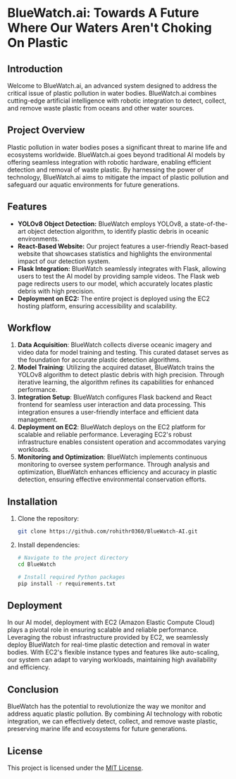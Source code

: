 
# BlueWatch.ai: Towards A Future Where Our Waters Aren't Choking On Plastic

## Introduction

Welcome to BlueWatch.ai, an advanced system designed to address the critical issue of plastic pollution in water bodies. BlueWatch.ai combines cutting-edge artificial intelligence with robotic integration to detect, collect, and remove waste plastic from oceans and other water sources.

## Project Overview

Plastic pollution in water bodies poses a significant threat to marine life and ecosystems worldwide. BlueWatch.ai goes beyond traditional AI models by offering seamless integration with robotic hardware, enabling efficient detection and removal of waste plastic. By harnessing the power of technology, BlueWatch.ai aims to mitigate the impact of plastic pollution and safeguard our aquatic environments for future generations.

## Features

- **YOLOv8 Object Detection:** BlueWatch employs YOLOv8, a state-of-the-art object detection algorithm, to identify plastic debris in oceanic environments.
- **React-Based Website:** Our project features a user-friendly React-based website that showcases statistics and highlights the environmental impact of our detection system.
- **Flask Integration:** BlueWatch seamlessly integrates with Flask, allowing users to test the AI model by providing sample videos. The Flask web page redirects users to our model, which accurately locates plastic debris with high precision.
- **Deployment on EC2:** The entire project is deployed using the EC2 hosting platform, ensuring accessibility and scalability.

## Workflow

1. **Data Acquisition**: BlueWatch collects diverse oceanic imagery and video data for model training and testing. This curated dataset serves as the foundation for accurate plastic detection algorithms.
2. **Model Training**: Utilizing the acquired dataset, BlueWatch trains the YOLOv8 algorithm to detect plastic debris with high precision. Through iterative learning, the algorithm refines its capabilities for enhanced performance.
3. **Integration Setup**: BlueWatch configures Flask backend and React frontend for seamless user interaction and data processing. This integration ensures a user-friendly interface and efficient data management.
4. **Deployment on EC2**: BlueWatch deploys on the EC2 platform for scalable and reliable performance. Leveraging EC2's robust infrastructure enables consistent operation and accommodates varying workloads.
5. **Monitoring and Optimization**: BlueWatch implements continuous monitoring to oversee system performance. Through analysis and optimization, BlueWatch enhances efficiency and accuracy in plastic detection, ensuring effective environmental conservation efforts.
   
## Installation

1. Clone the repository:

    ```bash
    git clone https://github.com/rohithr0360/BlueWatch-AI.git
    ```

2. Install dependencies:

    ```bash
    # Navigate to the project directory
    cd BlueWatch
    
    # Install required Python packages
    pip install -r requirements.txt
    ```

## Deployment

In our AI model, deployment with EC2 (Amazon Elastic Compute Cloud) plays a pivotal role in ensuring scalable and reliable performance. Leveraging the robust infrastructure provided by EC2, we seamlessly deploy BlueWatch for real-time plastic detection and removal in water bodies. With EC2's flexible instance types and features like auto-scaling, our system can adapt to varying workloads, maintaining high availability and efficiency.

## Conclusion

BlueWatch has the potential to revolutionize the way we monitor and address aquatic plastic pollution. By combining AI technology with robotic integration, we can effectively detect, collect, and remove waste plastic, preserving marine life and ecosystems for future generations.

## License

This project is licensed under the [MIT License](LICENSE).


